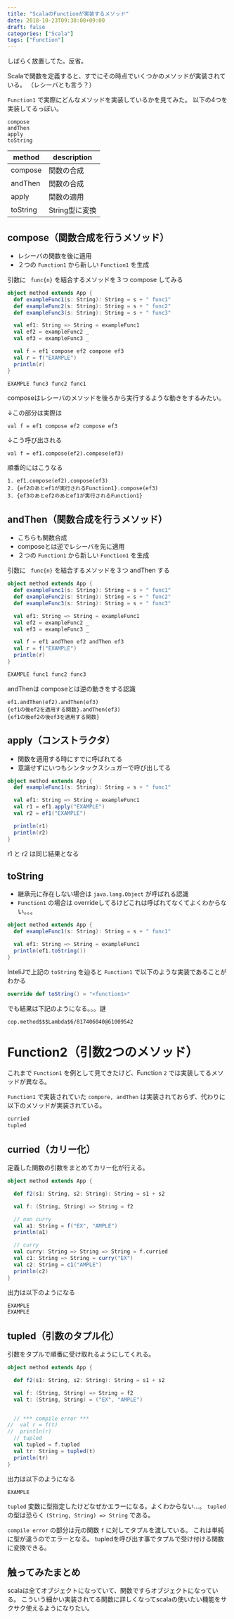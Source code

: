 ```yaml
---
title: "ScalaのFunctionが実装するメソッド"
date: 2018-10-23T09:30:08+09:00
draft: false
categories: ["Scala"]
tags: ["Function"]
---
```


しばらく放置してた。反省。

Scalaで関数を定義すると、すでにその時点でいくつかのメソッドが実装されている。
（レシーバとも言う？）

`Function1` で実際にどんなメソッドを実装しているかを見てみた。
以下の4つを実装してるっぽい。

```
compose
andThen
apply
toString
```

| method | description |
| --- | --- |
| compose | 関数の合成 |
| andThen | 関数の合成 |
| apply | 関数の適用 |
| toString | String型に変換 |

## compose（関数合成を行うメソッド）

- レシーバの関数を後に適用
- ２つの `Function1` から新しい `Function1` を生成

引数に ` func{n}` を結合するメソッドを３つ compose してみる

```example.scala
object method extends App {
  def exampleFunc1(s: String): String = s + " func1"
  def exampleFunc2(s: String): String = s + " func2"
  def exampleFunc3(s: String): String = s + " func3"

  val ef1: String => String = exampleFunc1
  val ef2 = exampleFunc2 _
  val ef3 = exampleFunc3 _

  val f = ef1 compose ef2 compose ef3
  val r = f("EXAMPLE")
  println(r)
}
```

```output.txt
EXAMPLE func3 func2 func1
```

composeはレシーバのメソッドを後ろから実行するような動きをするみたい。

↓この部分は実際は

```
val f = ef1 compose ef2 compose ef3
```

↓こう呼び出される

```
val f = ef1.compose(ef2).compose(ef3)
```

順番的にはこうなる

```
1. ef1.compose(ef2).compose(ef3)
2. {ef2のあとef1が実行されるFunction1}.compose(ef3)
3. {ef3のあとef2のあとef1が実行されるFunction1}
```

## andThen（関数合成を行うメソッド）

- こちらも関数合成
- composeとは逆でレシーバを先に適用
- ２つの `Function1` から新しい `Function1` を生成

引数に ` func{n}` を結合するメソッドを３つ andThen する

```example.scala
object method extends App {
  def exampleFunc1(s: String): String = s + " func1"
  def exampleFunc2(s: String): String = s + " func2"
  def exampleFunc3(s: String): String = s + " func3"

  val ef1: String => String = exampleFunc1
  val ef2 = exampleFunc2 _
  val ef3 = exampleFunc3 _

  val f = ef1 andThen ef2 andThen ef3
  val r = f("EXAMPLE")
  println(r)
}
```

```output.txt
EXAMPLE func1 func2 func3
```

andThenは composeとは逆の動きをする認識

```
ef1.andThen(ef2).andThen(ef3)
{ef1の後ef2を適用する関数}.andThen(ef3)
{ef1の後ef2の後ef3を適用する関数}
```

## apply（コンストラクタ）

- 関数を適用する時にすでに呼ばれてる
- 意識せずにいつもシンタックスシュガーで呼び出してる

```example.scala
object method extends App {
  def exampleFunc1(s: String): String = s + " func1"

  val ef1: String => String = exampleFunc1
  val r1 = ef1.apply("EXAMPLE")
  val r2 = ef1("EXAMPLE")

  println(r1)
  println(r2)
}
```

r1 と r2 は同じ結果となる

## toString

- 継承元に存在しない場合は `java.lang.Object` が呼ばれる認識
- `Function1` の場合は overrideしてるけどこれは呼ばれてなくてよくわからない。。。

```example.scala
object method extends App {
  def exampleFunc1(s: String): String = s + " func1"

  val ef1: String => String = exampleFunc1
  println(ef1.toString())
}

```

InteliJで上記の `toString` を辿ると `Function1` で以下のような実装であることがわかる

```Function1.scala
override def toString() = "<function1>"
```

でも結果は下記のようになる。。。謎

```output.txt
cop.method$$$Lambda$6/817406040@61009542
```

# Function2（引数2つのメソッド）

これまで `Function1` を例として見てきたけど、Function `2` では実装してるメソッドが異なる。

`Function1` で実装されていた `compore, andThen` は実装されておらず、代わりに以下のメソッドが実装されている。

```list.txt
curried
tupled
```

## curried（カリー化）

定義した関数の引数をまとめてカリー化が行える。

```example.scala
object method extends App {

  def f2(s1: String, s2: String): String = s1 + s2

  val f: (String, String) => String = f2

  // non curry
  val a1: String = f("EX", "AMPLE")
  println(a1)

  // curry
  val curry: String => String => String = f.curried
  val c1: String => String = curry("EX")
  val c2: String = c1("AMPLE")
  println(c2)
}
```

出力は以下のようになる

```output.txt
EXAMPLE
EXAMPLE
```

## tupled（引数のタプル化）

引数をタプルで順番に受け取れるようにしてくれる。

```example.scala
object method extends App {

  def f2(s1: String, s2: String): String = s1 + s2

  val f: (String, String) => String = f2
  val t: (String, String) = ("EX", "AMPLE")


  // *** compile error ***
//  val r = f(t)
//  println(r)
  // tupled
  val tupled = f.tupled
  val tr: String = tupled(t)
  println(tr)
}
```

出力は以下のようになる

```output.txt
EXAMPLE
```

`tupled` 変数に型指定したけどなぜかエラーになる。よくわからない…。
`tupled` の型は恐らく `(String, String) => String` である。

`compile error` の部分は元の関数 `f` に対してタプルを渡している。
これは単純に型が違うのでエラーとなる。 tupledを呼び出す事でタプルで受け付ける関数に変換できる。

## 触ってみたまとめ

scalaは全てオブジェクトになっていて、関数ですらオブジェクトになっている。
こういう細かい実装されてる関数に詳しくなってscalaの使いたい機能をサクサク使えるようになりたい。


